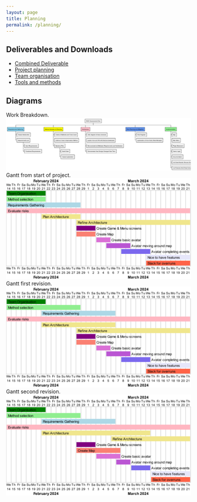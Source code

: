 ```yaml
---
layout: page
title: Planning
permalink: /planning/
---
```


## Deliverables and Downloads
+ [Combined Deliverable](../assets/project_deliverable.pdf)
+ [Project planning](../assets/project_planning.pdf)
+ [Team organisation](../assets/team_organisation.pdf)
+ [Tools and methods](../assets/tools_and_methods.pdf)

## Diagrams

Work Breakdown.
![Work Breakdown](../assets/work_breakdown.png)
Gantt from start of project.
![Gantt at start of project](../assets/ideal_gantt.png)
Gantt first revision.
![Gantt first revision](../assets/gantt_first_revision.png)
Gantt second revision.
![Gantt second revision](../assets/gantt_second_revision.png)